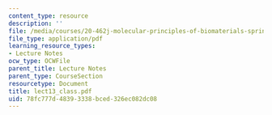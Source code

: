 ```yaml
---
content_type: resource
description: ''
file: /media/courses/20-462j-molecular-principles-of-biomaterials-spring-2006/78fc777d48393338bced326ec082dc08_lect13_class.pdf
file_type: application/pdf
learning_resource_types:
- Lecture Notes
ocw_type: OCWFile
parent_title: Lecture Notes
parent_type: CourseSection
resourcetype: Document
title: lect13_class.pdf
uid: 78fc777d-4839-3338-bced-326ec082dc08
---
```

